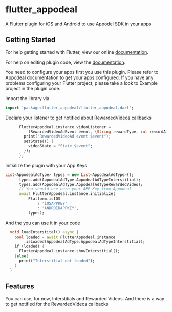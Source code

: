 # flutter_appodeal

A Flutter plugin for iOS and Android to use Appodel SDK in your apps

## Getting Started

For help getting started with Flutter, view our online
[documentation](https://flutter.io/).

For help on editing plugin code, view the [documentation](https://flutter.io/platform-plugins/#edit-code).

You need to configure your apps first you use this plugin. Please refer to [Appodeal](https://www.appodeal.com/) documentation to get your apps configured.
If you have any problems configuring your Flutter project, please take a look to Example project in the plugin code.

Import the library via
``` dart
import 'package:flutter_appodeal/flutter_appodeal.dart';
```

Declare your listener to get notified about RewardedVideos callbacks
``` dart
      FlutterAppodeal.instance.videoListener =
          (RewardedVideoAdEvent event, {String rewardType, int rewardAmount}) {
        print("RewardedVideoAd event $event");
        setState(() {
          videoState = "State $event";
        });
      };
```

Initialize the plugin with your App Keys
``` dart
List<AppodealAdType> types = new List<AppodealAdType>();
      types.add(AppodealAdType.AppodealAdTypeInterstitial);
      types.add(AppodealAdType.AppodealAdTypeRewardedVideo);
      // You should use here your APP Key from Appodeal
      await FlutterAppodeal.instance.initialize(
          Platform.isIOS
              ? 'iOSAPPKEY'
              : 'ANDROIDAPPKEY',
          types);
```

And the you can use it in your code
``` dart
  void loadInterstital() async {
    bool loaded = await FlutterAppodeal.instance
        .isLoaded(AppodealAdType.AppodealAdTypeInterstitial);
    if (loaded) {
      FlutterAppodeal.instance.showInterstitial();
    }else{
      print("Interstitial not loaded");
    }
  }
```




## Features

You can use, for now, Interstitials and Rewarded Videos. And there is a way to get notified for the RewardedVideos callbacks
